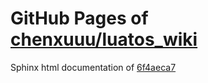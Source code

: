 GitHub Pages of [chenxuuu/luatos_wiki](https://github.com/chenxuuu/luatos_wiki.git)
===
Sphinx html documentation of [6f4aeca7](https://github.com/chenxuuu/luatos_wiki/tree/6f4aeca7293e94e6de86cce280ad18ece7e2e8f3)
